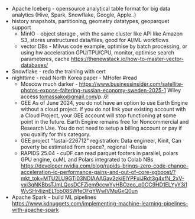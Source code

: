 
  - Apache Iceberg - opensource analytical table format for big data analytics (Hive, Spark, Snowflake, Google, Apple..)
- history snapshots, partitioning, geometry datatypes, geoparquet support
  - MinIO - object storage , with the same cluster like API like Amazon S3, stores unstructured data/files, good for AI/ML workflows
  - vector DBs - Milvus code example, optimise by batch processing, or using hw acceleration GPU/TPU/CPU, monitor, optimise search parameteres, cache https://thenewstack.io/how-to-master-vector-databases/
- Snowflake - redo the training with cert
- nighttime - read North Korea paper - MHofer #read
  - Moscow much darker - https://www.businessinsider.com/satellite-photos-expose-faltering-russian-economy-sweden-2025-1
    Wiley access tomassako@gmail.com/p..6!
  - GEE As of June 2024, you do not have an option to use Earth Engine without a cloud project. If you do not link your existing account with a Cloud Project, your GEE account will stop functioning at some point in the future.  Earth Engine remains free for Noncommercial and Research Use. You do not need to setup a billing account or pay if you qualify for this category.
  - GEE project "fastai-226712" registration: Data engineer, Kinit, Can poverty be estimated from space?, regional -Russia
  - RAPIDS 25.04 - cuDF can read parquet footers in parallel, polars GPU engine, cuML and Polars integrated to Colab NBs  https://developer.nvidia.com/blog/rapids-brings-zero-code-change-acceleration-io-performance-gains-and-out-of-core-xgboost/?mkt_tok=MTU2LU9GTi03NDIAAAGav2zkiElYPFxiJRdt3g4xfN_2xV-vxi3qNKBbsTJmLQosDCFZjem9ccwYyHBOzeo_p0CC9HD1ELYyY3i1WvSHr4iznEL1bb08SWfeOFqYWwlVMuGxQ0un
- Apache Spark - build ML pipelines https://www.kdnuggets.com/implementing-machine-learning-pipelines-with-apache-spark